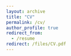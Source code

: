 ```yaml
---
layout: archive
title: "CV"
permalink: /cv/
author_profile: true
redirect_from:
  - /resume
redirect: /files/CV.pdf
---
```



